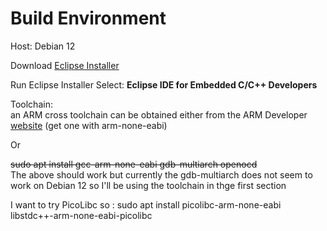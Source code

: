 # Build Environment

Host: Debian 12

Download [Eclipse Installer](https://www.eclipse.org/downloads)

Run Eclipse Installer Select: **Eclipse IDE for Embedded C/C++ Developers**

Toolchain:  
an ARM cross toolchain can be obtained either from the ARM Developer [website](https://developer.arm.com/downloads/-/arm-gnu-toolchain-downloads)  (get one with arm-none-eabi)

Or

~~sudo apt install gcc-arm-none-eabi gdb-multiarch openocd~~  
The above should work but currently the gdb-multiarch does not seem to work on Debian 12 so I'll be using the toolchain in thge first section

I want to try PicoLibc so : sudo apt install picolibc-arm-none-eabi libstdc++-arm-none-eabi-picolibc
